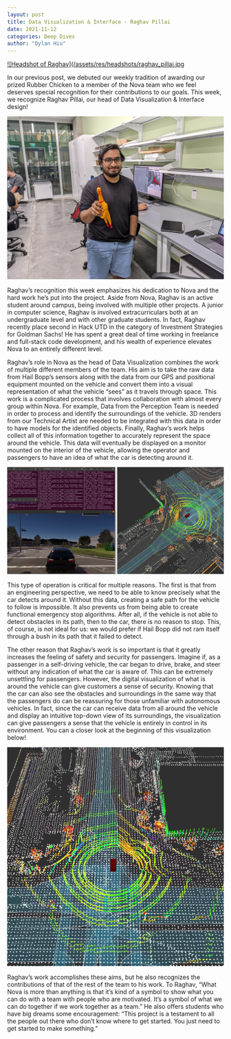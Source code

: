 ```yaml
---
layout: post
title: Data Visualization & Interface - Raghav Pillai
date: 2021-11-12
categories: Deep Dives
author: "Dylan Hiu"
---
```


[![Headshot of Raghav](/assets/res/headshots/raghav_pillai.jpg](/assets/res/headshots/raghav_pillai.jpg)

In our previous post, we debuted our weekly tradition of awarding our prized Rubber Chicken to a member of the Nova team who we feel deserves special recognition for their contributions to our goals. This week, we recognize Raghav Pillai, our head of Data Visualization & Interface design!

[![Raghav with Chicken](/assets/res/21-11-12_Raghav_Chicken.png)](/assets/res/21-11-12_Raghav_Chicken.png)

Raghav’s recognition this week emphasizes his dedication to Nova and the hard work he’s put into the project. Aside from Nova, Raghav is an active student around campus, being involved with multiple other projects. A junior in computer science, Raghav is involved extracurriculars both at an undergraduate level and with other graduate students. In fact, Raghav recently place second in Hack UTD in the category of Investment Strategies for Goldman Sachs! He has spent a great deal of time working in freelance and full-stack code development, and his wealth of experience elevates Nova to an entirely different level.

Raghav’s role in Nova as the head of Data Visualization combines the work of multiple different members of the team. His aim is to take the raw data from Hail Bopp’s sensors along with the data from our GPS and positional equipment mounted on the vehicle and convert them into a visual representation of what the vehicle “sees” as it travels through space. This work is a complicated process that involves collaboration with almost every group within Nova. For example, Data from the Perception Team is needed in order to process and identify the surroundings of the vehicle. 3D renders from our Technical Artist are needed to be integrated with this data in order to have models for the identified objects. Finally, Raghav’s work helps collect all of this information together to accurately represent the space around the vehicle. This data will eventually be displayed on a monitor mounted on the interior of the vehicle, allowing the operator and passengers to have an idea of what the car is detecting around it. 

[![Overhead Visualization](/assets/res/21-11-12_Overhead_Visualization.png)](/assets/res/21-11-12_Overhead_Visualization.png)

This type of operation is critical for multiple reasons. The first is that from an engineering perspective, we need to be able to know precisely what the car detects around it. Without this data, creating a safe path for the vehicle to follow is impossible. It also prevents us from being able to create functional emergency stop algorithms. After all, if the vehicle is not able to detect obstacles in its path, then to the car, there is no reason to stop. This, of course, is not ideal for us: we would prefer if Hail Bopp did not ram itself through a bush in its path that it failed to detect.

The other reason that Raghav’s work is so important is that it greatly increases the feeling of safety and security for passengers. Imagine if, as a passenger in a self-driving vehicle, the car began to drive, brake, and steer without any indication of what the car is aware of. This can be extremely unsettling for passengers. However, the digital visualization of what is around the vehicle can give customers a sense of security. Knowing that the car can also see the obstacles and surroundings in the same way that the passengers do can be reassuring for those unfamiliar with autonomous vehicles. In fact, since the car can receive data from all around the vehicle and display an intuitive top-down view of its surroundings, the visualization can give passengers a sense that the vehicle is entirely in control in its environment. You can a closer look at the beginning of this visualization below! 

[![Overhead Visualization 2](/assets/res/21-11-12_Overhead_Visualization_2.png)](/assets/res/21-11-12_Overhead_Visualization_2.png)

Raghav’s work accomplishes these aims, but he also recognizes the contributions of that of the rest of the team to his work. To Raghav, “What Nova is more than anything is that it’s kind of a symbol to show what you can do with a team with people who are motivated. It’s a symbol of what we can do together if we work together as a team.” He also offers students who have big dreams some encouragement: “This project is a testament to all the people out there who don’t know where to get started. You just need to get started to make something.” 
